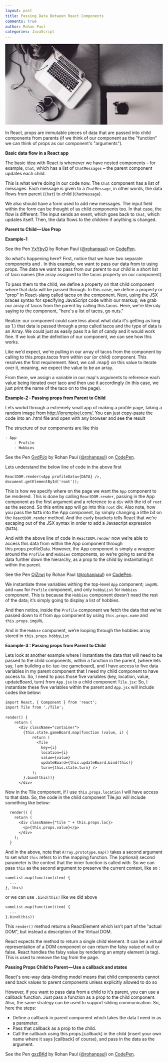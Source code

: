 ```yaml
---
layout: post
title: Passing Data Between React Components
comments: true
author: Rohan Paul
categories: JavaScript
---
```

<img src="/images/fulls/React-Component-Passing-Props-To-Children.jpeg" class="fit image">

In React, props are immutable pieces of data that are passed into child components from parents (if we think of our component as the "function" we can think of props as our component's "arguments").

**Basic data flow in a React app**

The basic idea with React is whenever we have nested components – for example, ``Chat``, which has a list of ``ChatMessages`` – the parent component updates each child.

This is what we’re doing in our code now. The ``Chat`` component has a list of messages. Each message is given to a ``ChatMessage``, in other words, the data flows from parent (``Chat``) to child (``ChatMessage``).

We also should have a form used to add new messages. The input field within the form can be thought of as child components too. In that case, the flow is different: The input sends an event, which goes back to ``Chat``, which updates itself. Then, the data flows to the children if anything is changed.

**Parent to Child — Use Prop**

**Example-1**

<p data-height="453" data-theme-id="0" data-slug-hash="YxYbyO" data-default-tab="js" data-user="rohanpaul" data-embed-version="2" data-pen-title="YxYbyO" class="codepen">See the Pen <a href="https://codepen.io/rohanpaul/pen/YxYbyO/">YxYbyO</a> by Rohan Paul (<a href="https://codepen.io/rohanpaul">@rohanpaul</a>) on <a href="https://codepen.io">CodePen</a>.</p>
<script async src="https://production-assets.codepen.io/assets/embed/ei.js"></script>


So what's happening here? First, notice that we have two separate components <Parent /> and <TacosList />. In this example, we want to pass our data from <Parent /> to <TacosList /> using props. The data we want to pass from our parent to our child is a short list of taco names (the array assigned to the tacos property on our <Parent /> component).

To pass them to the child, we define a property on that child component where that data will be passed through. In this case, we define a property or "prop" in React-slang called tacos on the <TacosList /> component. Next, using the JSX braces syntax for specifying JavaScript code within our markup, we grab our array of tacos from the parent by calling this.tacos. Here, we're literraly saying to the <TacosList /> component, "here's a list of tacos, go nuts."

Realize: our <TacosList /> component could care less about what data it's getting as long as 1.) that data is passed through a prop called tacos and the type of data is an Array. We could just as easily pass it a list of candy and it would work fine. If we look at the definition of our <TacosList /> component, we can see how this works.

Like we'd expect, we're pulling in our array of tacos from the <Parent /> component by calling to this.props.tacos from within our <TacosList /> (or child) component. This resolves the first requirement. Next, we call .map() on this value to iterate over it, meaning, we expect the value to be an array.

From there, we assign a variable in our map's arguments to reference each value being iterated over taco and then use it accordingly (in this case, we just print the name of the taco on to the page).


**Example-2 : Passing props from Parent to Child**

Lets workd through a extremely small app of making a profile page, taking a random image from http://lorempixel.com/. You can just copy-paste the code into an .html file and open with any browser and see the result

The structure of our components are like this

```
- App
    - Profile
    - Hobbies
```

<p data-height="1252" data-theme-id="0" data-slug-hash="GvdPJo" data-default-tab="js" data-user="rohanpaul" data-embed-version="2" data-pen-title="GvdPJo" class="codepen">See the Pen <a href="https://codepen.io/rohanpaul/pen/GvdPJo/">GvdPJo</a> by Rohan Paul (<a href="https://codepen.io/rohanpaul">@rohanpaul</a>) on <a href="https://codepen.io">CodePen</a>.</p>
<script async src="https://production-assets.codepen.io/assets/embed/ei.js"></script>

Lets understand the below line of code in the above first

```
ReactDOM.render(<App profileData={DATA} />, document.getElementById('root'));
```

This is how we specify where on the page we want the ``App`` component to be rendered. This is done by calling ``ReactDOM.render``, passing in the App component as the first argument and a reference to a ``div`` with the id of ``root`` as the second. So this entire app will go into this ``root`` div. Also note, how you pass the ``DATA`` into the App component, by simply changing a little bit on the ``ReactDOM.render`` method. And the curly brackets tells React that we’re escaping out of the JSX syntax in order to add a Javascript expression (``DATA``).

And with the above line of code in ``ReactDOM.render`` now we’re able to access this data from within the App component through this.props.profileData. However, the App component is simply a wrapper around the ``Profile`` and ``Hobbies`` components, so we’re going to send the data further down the hierarchy, as a prop to the child by instantiating it within the parent. 

<p data-height="320" data-theme-id="0" data-slug-hash="OjZrwj" data-default-tab="js" data-user="rohanpaul" data-embed-version="2" data-pen-title="OjZrwj" class="codepen">See the Pen <a href="https://codepen.io/rohanpaul/pen/OjZrwj/">OjZrwj</a> by Rohan Paul (<a href="https://codepen.io/rohanpaul">@rohanpaul</a>) on <a href="https://codepen.io">CodePen</a>.</p>
<script async src="https://production-assets.codepen.io/assets/embed/ei.js"></script>

We instantiate three variables withing the top-level ``App`` component; ``imgURL`` and ``name`` for ``Profile`` component, and only ``hobbyList`` for ``Hobbies`` component. This is because the ``Hobbies`` component doesn’t need the rest of the data; it’s simply going to display a list of hobbies.

And then notice, inside the ``Profile`` component we fetch the data that we’ve passed down to it from ``App`` component by using ``this.props.name`` and ``this.props.imgURL``


And in the ``Hobbie`` component, we’re looping through the hobbies array stored in ``this.props.hobbyList``


**Example-3 : Passing props from Parent to Child**

Lets look at another example where I instantiate the data that will need to be passed to the child components, within a function in the parent, (where lets say, I am building a tic-tac-toe gameboard), and I have access to five data variables in my parent component that I need my child component to have access to. So, I need to pass those five variables (key, location, value, updateBoard, turn) from ``App.jsx`` to a child component ``Tile.jsx``:
So, I instantiate these five variables within the parent and ``App.jsx`` will include codes like below:


```
import React, { Component } from 'react';
import Tile from './Tile';

render() {
    return (
      <div className="container">       
        {this.state.gameBoard.map(function (value, i) {
            return (
              <Tile
                key={i}
                location={i}
                value={value}
                updateBoard={this.updateBoard.bind(this)}
                turn={this.state.turn} />
            );
        }.bind(this))}
      </div>

```

Now in the Tile component, if I use ``this.props.location`` I will have access to that data. So, the code in the child component Tile.jsx will include something like below:

```
  render() {
    return (
      <div className={"tile " + this.props.loc}>
        <p>{this.props.value}</p>        
      </div>
    );
  }
 ```


And in the above, note that ``Array.prototype.map()`` takes a second argument to set what ``this`` refers to in the mapping function. The (optional) second parameter is the context that the inner function is called with. So we can pass ``this`` as the second argument to preserve the current context, like so :

```
someList.map(function(item) {
  ...
}, this)
```

or we can use ``.bind(this)`` like we did above 

```
someList.map(function(item) {
  ...
}.bind(this))
```

This ``render()`` method returns a ReactElement which isn't part of the "actual DOM", but instead a description of the Virtual DOM.

React expects the method to return a single child element. It can be a virtual representation of a DOM component or can return the falsy value of null or false. React handles the falsy value by rendering an empty element (a <noscript /> tag). This is used to remove the tag from the page.


**Passing Props Child to Parent — Use a callback and states**

React's one-way data-binding model means that child components cannot send back values to parent components unless explicitly allowed to do so

However, if you want to pass data from a child to it's parent, you can use a callback function. Just pass a function as a prop to the child component. Also, the same strategy can be used to support sibling communication. So, here the steps: 


- Define a callback in parent component which takes the data I need in as a parameter.
- Pass that callback as a prop to the child.
- Call the callback using this.props.[callback] in the child (insert your own name where it says [callback] of course), and pass in the data as the argument.


<p data-height="511" data-theme-id="0" data-slug-hash="gxzBKd" data-default-tab="js" data-user="rohanpaul" data-embed-version="2" data-pen-title="gxzBKd" class="codepen">See the Pen <a href="https://codepen.io/rohanpaul/pen/gxzBKd/">gxzBKd</a> by Rohan Paul (<a href="https://codepen.io/rohanpaul">@rohanpaul</a>) on <a href="https://codepen.io">CodePen</a>.</p>
<script async src="https://production-assets.codepen.io/assets/embed/ei.js"></script>
